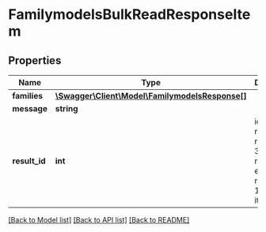 # FamilymodelsBulkReadResponseItem

## Properties
Name | Type | Description | Notes
------------ | ------------- | ------------- | -------------
**families** | [**\Swagger\Client\Model\FamilymodelsResponse[]**](FamilymodelsResponse.md) |  | [optional] 
**message** | **string** |  | [optional] 
**result_id** | **int** | id of the response, if requested 3 read requests each ID represents 1 response item | [optional] 

[[Back to Model list]](../README.md#documentation-for-models) [[Back to API list]](../README.md#documentation-for-api-endpoints) [[Back to README]](../README.md)


